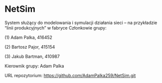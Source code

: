 # NetSim
System służący do modelowania i symulacji działania sieci – na przykładzie “linii produkcyjnych” w fabryce
Członkowie grupy:

(1) Adam Palka, 416452

(2) Bartosz Pajor, 415154

(3) Jakub Bartman, 410987



Kierownik grupy: Adam Palka



URL repozytorium: https://github.com/AdamPalka259/NetSim.git
